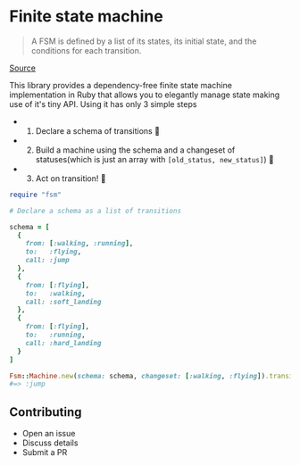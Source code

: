 # Finite state machine 

>  A FSM is defined by a list of its states, its initial state, and the conditions for each transition.

[Source](https://en.wikipedia.org/wiki/Finite-state_machine)

This library provides a dependency-free finite state machine implementation in Ruby that allows you to elegantly manage state making use of it's tiny API. Using it has only 3 simple steps

- 1) Declare a schema of transitions 📝
- 2) Build a machine using the schema and a changeset of statuses(which is just an array with `[old_status, new_status]`) 🤖
- 3) Act on transition! 🦍

```ruby
require "fsm"

# Declare a schema as a list of transitions

schema = [
  {
    from: [:walking, :running],
    to:   :flying,
    call: :jump
  },
  {
    from: [:flying],
    to:   :walking,
    call: :soft_landing
  },
  {
    from: [:flying],
    to:   :running,
    call: :hard_landing
  }
]

Fsm::Machine.new(schema: schema, changeset: [:walking, :flying]).transition
#=> :jump
```

## Contributing

- Open an issue
- Discuss details
- Submit a PR
